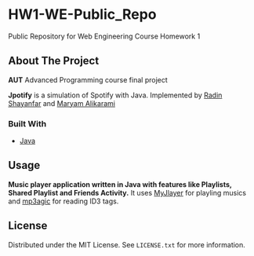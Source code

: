 # HW1-WE-Public_Repo
 Public Repository for Web Engineering Course Homework 1


<!-- ABOUT THE PROJECT -->
## About The Project

**AUT** Advanced Programming course final project

**Jpotify** is a simulation of Spotify with Java.
Implemented by <a href="https://github.com/radinshayanfar">Radin Shayanfar</a> and <a href="https://github.com/malikarami">Maryam Alikarami</a>




### Built With

* [Java](https://www.java.com/en/)




<!-- USAGE EXAMPLES -->
## Usage

**Music player application written in Java with features like Playlists, Shared Playlist and Friends Activity.**
It uses [MyJlayer](https://github.com/radinshayanfar/MyJlayer "MyJlayer") for playling musics and [mp3agic](https://github.com/mpatric/mp3agic "mp3agic")  for reading ID3 tags.





<!-- LICENSE -->
## License

Distributed under the MIT License. See `LICENSE.txt` for more information.



